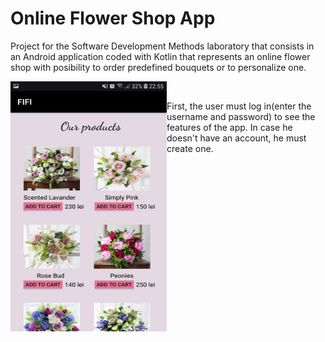 # Online Flower Shop App

Project for the Software Development Methods laboratory that consists in an Android application coded with Kotlin that represents an online flower shop with posibility to order predefined bouquets or to personalize one. 

<a href="url"><img src="screenshots/home.jpg" align="left" height="400" width="250" ></a><br/>

First, the user must log in(enter the username and password) to see the features of the app. In case he doesn't have an account, he must create one.  
